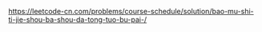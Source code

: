 https://leetcode-cn.com/problems/course-schedule/solution/bao-mu-shi-ti-jie-shou-ba-shou-da-tong-tuo-bu-pai-/